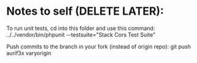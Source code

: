 Notes to self (DELETE LATER):
==================================

To run unit tests, cd into this folder and use this command: 
../../vendor/bin/phpunit --testsuite="Stack Cors Test Suite"

Push commits to the branch in your fork (instead of origin repo):
 git push aurif3x varyorigin
